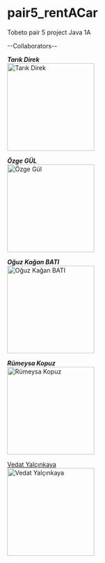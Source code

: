 # pair5_rentACar
Tobeto pair 5 project Java 1A

--Collaborators-- <br>

<b>*Tarık Direk*</b><br>
<img src="https://github.com/Tarikdirek.png" alt="Tarık Direk" width="200"/>

<b>*Özge GÜL*</b><br>
<img src="https://github.com/ozgegul.png" alt="Özge Gül" width="200"/>

<b>*Oğuz Kağan BATI*</b><br>
<img src="https://github.com/oguzkaganbati.png" alt="Oğuz Kağan BATI" width="200"/>

<b>*Rümeysa Kopuz*</b><br>
<img src="https://github.com/RumeysaaKopuz.png" alt="Rümeysa Kopuz" width="200"/>

<a href="https://github.com/VedatYalcinkaya" target="_blank">Vedat Yalçınkaya</a><br>
<img src="https://github.com/VedatYalcinkaya.png" alt="Vedat Yalçınkaya" width="200"/>










